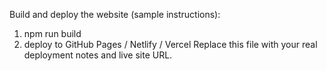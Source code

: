 Build and deploy the website (sample instructions):
1. npm run build
2. deploy to GitHub Pages / Netlify / Vercel
Replace this file with your real deployment notes and live site URL.
